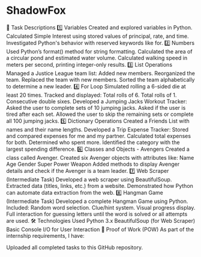 # ShadowFox

📝 Task Descriptions
1️⃣ Variables
Created and explored variables in Python.
Calculated Simple Interest using stored values of principal, rate, and time.
Investigated Python's behavior with reserved keywords like for.
2️⃣ Numbers
Used Python’s format() method for string formatting.
Calculated the area of a circular pond and estimated water volume.
Calculated walking speed in meters per second, printing integer-only results.
3️⃣ List Operations
Managed a Justice League team list:
Added new members.
Reorganized the team.
Replaced the team with new members.
Sorted the team alphabetically to determine a new leader.
4️⃣ For Loop
Simulated rolling a 6-sided die at least 20 times.
Tracked and displayed:
Total rolls of 6.
Total rolls of 1.
Consecutive double sixes.
Developed a Jumping Jacks Workout Tracker:
Asked the user to complete sets of 10 jumping jacks.
Asked if the user is tired after each set.
Allowed the user to skip the remaining sets or complete all 100 jumping jacks.
5️⃣ Dictionary Operations
Created a Friends List with names and their name lengths.
Developed a Trip Expense Tracker:
Stored and compared expenses for me and my partner.
Calculated total expenses for both.
Determined who spent more.
Identified the category with the largest spending difference.
6️⃣ Classes and Objects - Avengers
Created a class called Avenger.
Created six Avenger objects with attributes like:
Name
Age
Gender
Super Power
Weapon
Added methods to display Avenger details and check if the Avenger is a team leader.
7️⃣ Web Scraper (Intermediate Task)
Developed a web scraper using BeautifulSoup.
Extracted data (titles, links, etc.) from a website.
Demonstrated how Python can automate data extraction from the web.
8️⃣ Hangman Game (Intermediate Task)
Developed a complete Hangman Game using Python.
Included:
Random word selection.
Clue/hint system.
Visual progress display.
Full interaction for guessing letters until the word is solved or all attempts are used.
🛠️ Technologies Used
Python 3.x
BeautifulSoup (for Web Scraper)
Basic Console I/O for User Interaction
📲 Proof of Work (POW)
As part of the internship requirements, I have:

Uploaded all completed tasks to this GitHub repository.
